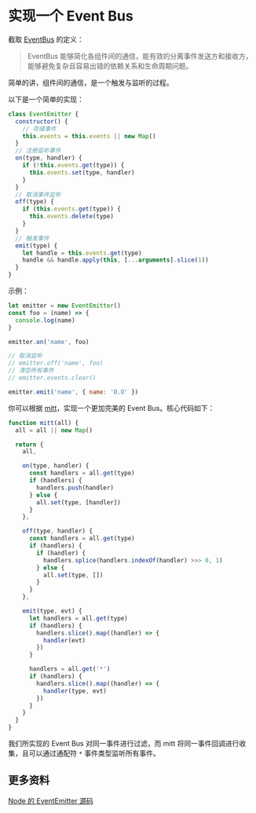 # 实现一个 Event Bus

截取 [EventBus](https://github.com/greenrobot/EventBus) 的定义：

> EventBus 能够简化各组件间的通信，能有效的分离事件发送方和接收方，能够避免复杂且容易出错的依赖关系和生命周期问题。

简单的讲，组件间的通信，是一个触发与监听的过程。

以下是一个简单的实现：

```js
class EventEmitter {
  constructor() {
    // 存储事件
    this.events = this.events || new Map()
  }
  // 注册监听事件
  on(type, handler) {
    if (!this.events.get(type)) {
      this.events.set(type, handler)
    }
  }
  // 取消事件监听
  off(type) {
    if (this.events.get(type)) {
      this.events.delete(type)
    }
  }
  // 触发事件
  emit(type) {
    let handle = this.events.get(type)
    handle && handle.apply(this, [...arguments].slice(1))
  }
}
```

示例：

```js
let emitter = new EventEmitter()
const foo = (name) => {
  console.log(name)
}

emitter.on('name', foo)

// 取消监听
// emitter.off('name', foo)
// 清空所有事件
// emitter.events.clear()

emitter.emit('name', { name: 'O.O' })
```

你可以根据 [mitt](https://github.com/developit/mitt/blob/main/src/index.ts)，实现一个更加完美的 Event Bus。核心代码如下：

```js
function mitt(all) {
  all = all || new Map()

  return {
    all,

    on(type, handler) {
      const handlers = all.get(type)
      if (handlers) {
        handlers.push(handler)
      } else {
        all.set(type, [handler])
      }
    },

    off(type, handler) {
      const handlers = all.get(type)
      if (handlers) {
        if (handler) {
          handlers.splice(handlers.indexOf(handler) >>> 0, 1)
        } else {
          all.set(type, [])
        }
      }
    },

    emit(type, evt) {
      let handlers = all.get(type)
      if (handlers) {
        handlers.slice().map((handler) => {
          handler(evt)
        })
      }

      handlers = all.get('*')
      if (handlers) {
        handlers.slice().map((handler) => {
          handler(type, evt)
        })
      }
    }
  }
}
```

我们所实现的 Event Bus 对同一事件进行过滤，而 mitt 将同一事件回调进行收集，且可以通过通配符 `*` 事件类型监听所有事件。

## 更多资料

[Node 的 EventEmitter 源码](https://github.com/nodejs/node/blob/main/lib/events.js#L218)
